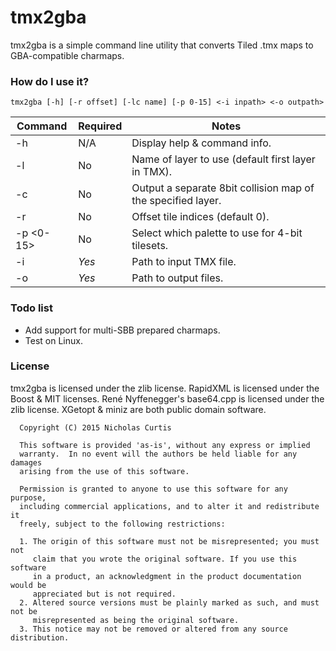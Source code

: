 # tmx2gba #
tmx2gba is a simple command line utility that converts Tiled .tmx maps to GBA-compatible charmaps.

### How do I use it? ###
```
tmx2gba [-h] [-r offset] [-lc name] [-p 0-15] <-i inpath> <-o outpath>
```

Command     | Required | Notes
------------|----------|-------------------------------------------------------------
-h          | N/A      | Display help & command info.
-l <name>   | No       | Name of layer to use (default first layer in TMX).
-c <name>   | No       | Output a separate 8bit collision map of the specified layer.
-r <offset> | No       | Offset tile indices (default 0).
-p <0-15>   | No       | Select which palette to use for 4-bit tilesets.
-i <path>   | *Yes*    | Path to input TMX file.
-o <path>   | *Yes*    | Path to output files.

### Todo list ###
* Add support for multi-SBB prepared charmaps.
* Test on Linux.

### License ###
tmx2gba is licensed under the zlib license.
RapidXML is licensed under the Boost & MIT licenses.
René Nyffenegger's base64.cpp is licensed under the zlib license.
XGetopt & miniz are both public domain software.

```
  Copyright (C) 2015 Nicholas Curtis

  This software is provided 'as-is', without any express or implied
  warranty.  In no event will the authors be held liable for any damages
  arising from the use of this software.

  Permission is granted to anyone to use this software for any purpose,
  including commercial applications, and to alter it and redistribute it
  freely, subject to the following restrictions:

  1. The origin of this software must not be misrepresented; you must not
     claim that you wrote the original software. If you use this software
     in a product, an acknowledgment in the product documentation would be
     appreciated but is not required.
  2. Altered source versions must be plainly marked as such, and must not be
     misrepresented as being the original software.
  3. This notice may not be removed or altered from any source distribution.
  
```
